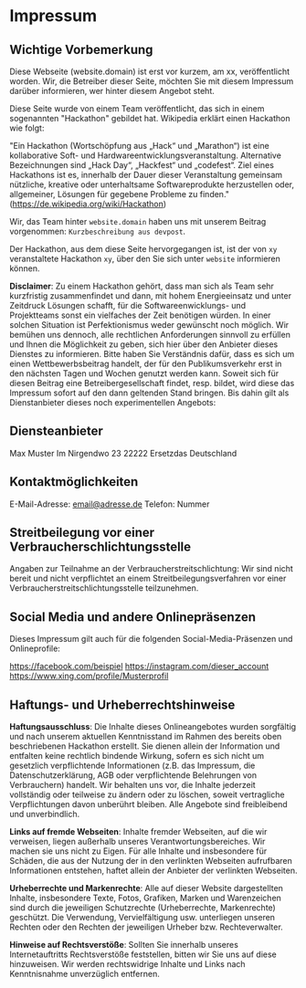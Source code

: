 # Impressum

## Wichtige Vorbemerkung

Diese Webseite (website.domain) ist erst vor kurzem, am xx, veröffentlicht worden. Wir, die Betreiber dieser Seite, möchten Sie mit diesem Impressum darüber informieren, wer hinter diesem Angebot steht. 

Diese Seite wurde von einem Team veröffentlicht, das sich in einem sogenannten "Hackathon" gebildet hat. Wikipedia erklärt einen Hackathon wie folgt:

"Ein Hackathon (Wortschöpfung aus „Hack“ und „Marathon“) ist eine kollaborative Soft- und Hardwareentwicklungs­veranstaltung. Alternative Bezeichnungen sind „Hack Day“, „Hackfest“ und „codefest“. Ziel eines Hackathons ist es, innerhalb der Dauer dieser Veranstaltung gemeinsam nützliche, kreative oder unterhaltsame Softwareprodukte herzustellen oder, allgemeiner, Lösungen für gegebene Probleme zu finden." (https://de.wikipedia.org/wiki/Hackathon)

Wir, das Team hinter `website.domain` haben uns mit unserem Beitrag  vorgenommen: `Kurzbeschreibung aus devpost`.

Der Hackathon, aus dem diese Seite hervorgegangen ist, ist der von `xy` veranstaltete Hackathon `xy`, über den Sie sich unter `website` informieren können.

**Disclaimer**: Zu einem Hackathon gehört, dass man sich als Team sehr kurzfristig zusammenfindet und dann, mit hohem Energieeinsatz und unter Zeitdruck Lösungen schafft, für die Softwareenwicklungs- und Projektteams sonst ein vielfaches der Zeit benötigen würden. In einer solchen Situation ist Perfektionismus weder gewünscht noch möglich. Wir bemühen uns dennoch, alle rechtlichen Anforderungen sinnvoll zu erfüllen und Ihnen die Möglichkeit zu geben, sich hier über den Anbieter dieses Dienstes zu informieren. Bitte haben Sie Verständnis dafür, dass es sich um einen Wettbewerbsbeitrag handelt, der für den Publikumsverkehr erst in den nächsten Tagen und Wochen genutzt werden kann. Soweit sich für diesen Beitrag eine Betreibergesellschaft findet, resp. bildet, wird diese das Impressum sofort auf den dann geltenden Stand bringen. Bis dahin gilt als Dienstanbieter dieses noch experimentellen Angebots:

## Diensteanbieter
Max Muster
Im Nirgendwo 23
22222 Ersetzdas
Deutschland

## Kontaktmöglichkeiten
E-Mail-Adresse: email@adresse.de
Telefon: Nummer

## Streitbeilegung vor einer Verbraucherschlichtungsstelle
Angaben zur Teilnahme an der Verbraucherstreitschlichtung: Wir sind nicht bereit und nicht verpflichtet an einem Streitbeilegungsverfahren vor einer Verbraucherstreitschlichtungsstelle teilzunehmen.

## Social Media und andere Onlinepräsenzen

Dieses Impressum gilt auch für die folgenden Social-Media-Präsenzen und Onlineprofile:

https://facebook.com/beispiel
https://instagram.com/dieser_account
https://www.xing.com/profile/Musterprofil

## Haftungs- und Urheberrechtshinweise

**Haftungsausschluss**: Die Inhalte dieses Onlineangebotes wurden sorgfältig und nach unserem aktuellen Kenntnisstand im Rahmen des bereits oben beschriebenen Hackathon erstellt. Sie dienen allein der Information und entfalten keine rechtlich bindende Wirkung, sofern es sich nicht um gesetzlich verpflichtende Informationen (z.B. das Impressum, die Datenschutzerklärung, AGB oder verpflichtende Belehrungen von Verbrauchern) handelt. Wir behalten uns vor, die Inhalte jederzeit vollständig oder teilweise zu ändern oder zu löschen, soweit vertragliche Verpflichtungen davon unberührt bleiben. Alle Angebote sind freibleibend und unverbindlich.

**Links auf fremde Webseiten**: Inhalte fremder Webseiten, auf die wir verweisen, liegen außerhalb unseres Verantwortungsbereiches. Wir machen sie uns nicht zu Eigen. Für alle Inhalte und insbesondere für Schäden, die aus der Nutzung der in den verlinkten Webseiten aufrufbaren Informationen entstehen, haftet allein der Anbieter der verlinkten Webseiten.

**Urheberrechte und Markenrechte**: Alle auf dieser Website dargestellten Inhalte, insbesondere Texte, Fotos, Grafiken, Marken und Warenzeichen sind durch die jeweiligen Schutzrechte (Urheberrechte, Markenrechte) geschützt. Die Verwendung, Vervielfältigung usw. unterliegen unseren Rechten oder den Rechten der jeweiligen Urheber bzw. Rechteverwalter.

**Hinweise auf Rechtsverstöße**: Sollten Sie innerhalb unseres Internetauftritts Rechtsverstöße feststellen, bitten wir Sie uns auf diese hinzuweisen. Wir werden rechtswidrige Inhalte und Links nach Kenntnisnahme unverzüglich entfernen.
